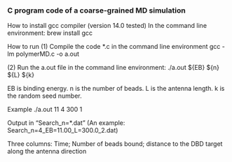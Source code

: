 
### C program code of a coarse-grained MD simulation 

How to install gcc compiler (version 14.0 tested)
In the command line environment:  brew install gcc

How to run
(1) Compile the code  *.c in the command line environment
gcc -lm polymerMD.c -o a.out

(2) Run the a.out file in the command line environment: ./a.out  ${EB}  ${n}  ${L}  ${k}

EB is binding energy. 
n is the number of beads.
L is the antenna length.
k is the random seed number.

Example
./a.out 11 4 300 1

Output in “Search_n=*.dat”  (An example: Search_n=4_EB=11.00_L=300.0_2.dat)

Three columns:
Time;  Number of beads bound;  distance to the DBD target along the antenna direction

